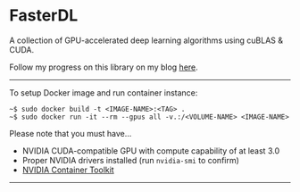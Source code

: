 # FasterDL
A collection of GPU-accelerated deep learning algorithms using cuBLAS & CUDA.

Follow my progress on this library on my blog [here]().

---

To setup Docker image and run container instance:
```docker
~$ sudo docker build -t <IMAGE-NAME>:<TAG> .
~$ sudo docker run -it --rm --gpus all -v.:/<VOLUME-NAME> <IMAGE-NAME>
```

Please note that you must have...
- NVIDIA CUDA-compatible GPU with compute capability of at least 3.0
- Proper NVIDIA drivers installed (run `nvidia-smi` to confirm)
- [NVIDIA Container Toolkit](https://docs.nvidia.com/datacenter/cloud-native/container-toolkit/1.14.1/index.html)

---

